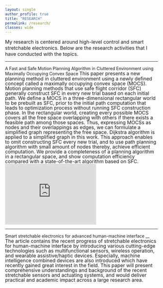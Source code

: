```yaml
---
layout: single
author_profile: true
title: "RESEARCH"
permalink: /research/
classes: wide
---
```

<span style="font-size: medium;">
My research is centered around high-level control and smart stretchable electronics. Below are the research activities that I have conducted with the topics. 
</span>

<hr class="one">
A Fast and Safe Motion Planning Algorithm in Cluttered Environment using Maximally Occupying Convex Space 
 <span style="font-size: medium;line-height: 100%;">
This paper presents a new planning method in cluttered environment using a newly defined concept called a maximally occupying convex space (MOCS). Motion planning methods that use safe flight corridor (SFC) generally construct SFC in every new trial based on each initial path. We define a MOCS in a three-dimensional rectangular world to be prebuilt as SFC, prior to the initial path computation that leads to optimization process without running SFC construction phase. In the rectangular world, creating every possible MOCS covers all the free space overlapping with others if there exists a feasible path among those spaces. Thus, expressing MOCSs as nodes and their overlappings as edges, we can formulate a simplified graph representing the free space. Dijkstra algorithm is applied to a simplified graph in this work. This approach enables to omit constructing SFC every new trial, and to use path planning algorithm with small amount of nodes thereby, achieve efficient computation. We provide a completeness of a planning algorithm in a rectangular space, and show computation efficiency compared with a state-of-the-art algorithm based on SFC. <br>
</span>
 <iframe src="https://www.youtube.com/embed/USFbCB9flEY" allowfullscreen frameborder="0" style="height:200px;width:300px;"></iframe>
 
<hr class="one">
Smart stretchable electronics for advanced human-machine interface __
<span style="font-size: medium; line-height: 100%;">
The article contains the recent progress of stretchable electronics for human-machine interface by introducing various cutting-edge technologies such as multifunctional sensors, wireless operation, and wearable assistive/haptic devices. Especially, machine intelligence combined devices are also introduced which have recently gained great interest in the field. This paper will present comprehensive understandings and background of the recent stretchable sensors and actuating systems, and would deliver practical and academic impact across a large research area. <br>
</span>
